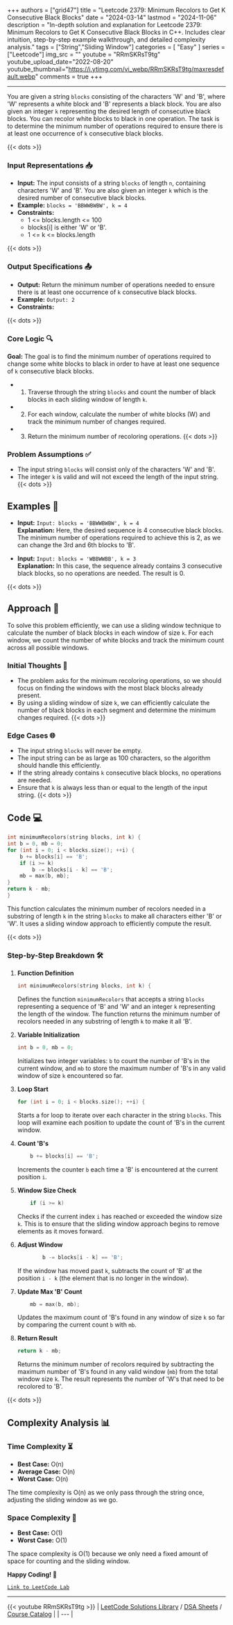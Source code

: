 
+++
authors = ["grid47"]
title = "Leetcode 2379: Minimum Recolors to Get K Consecutive Black Blocks"
date = "2024-03-14"
lastmod = "2024-11-06"
description = "In-depth solution and explanation for Leetcode 2379: Minimum Recolors to Get K Consecutive Black Blocks in C++. Includes clear intuition, step-by-step example walkthrough, and detailed complexity analysis."
tags = ["String","Sliding Window"]
categories = [
    "Easy"
]
series = ["Leetcode"]
img_src = ""
youtube = "RRmSKRsT9tg"
youtube_upload_date="2022-08-20"
youtube_thumbnail="https://i.ytimg.com/vi_webp/RRmSKRsT9tg/maxresdefault.webp"
comments = true
+++



---
You are given a string `blocks` consisting of the characters 'W' and 'B', where 'W' represents a white block and 'B' represents a black block. You are also given an integer `k` representing the desired length of consecutive black blocks. You can recolor white blocks to black in one operation. The task is to determine the minimum number of operations required to ensure there is at least one occurrence of `k` consecutive black blocks.
<!--more-->
{{< dots >}}
### Input Representations 📥
- **Input:** The input consists of a string `blocks` of length `n`, containing characters 'W' and 'B'. You are also given an integer `k` which is the desired number of consecutive black blocks.
- **Example:** `blocks = 'BBWWBWBW', k = 4`
- **Constraints:**
	- 1 <= blocks.length <= 100
	- blocks[i] is either 'W' or 'B'.
	- 1 <= k <= blocks.length

{{< dots >}}
### Output Specifications 📤
- **Output:** Return the minimum number of operations needed to ensure there is at least one occurrence of `k` consecutive black blocks.
- **Example:** `Output: 2`
- **Constraints:**

{{< dots >}}
### Core Logic 🔍
**Goal:** The goal is to find the minimum number of operations required to change some white blocks to black in order to have at least one sequence of `k` consecutive black blocks.

- 1. Traverse through the string `blocks` and count the number of black blocks in each sliding window of length `k`.
- 2. For each window, calculate the number of white blocks (W) and track the minimum number of changes required.
- 3. Return the minimum number of recoloring operations.
{{< dots >}}
### Problem Assumptions ✅
- The input string `blocks` will consist only of the characters 'W' and 'B'.
- The integer `k` is valid and will not exceed the length of the input string.
{{< dots >}}
## Examples 🧩
- **Input:** `Input: blocks = 'BBWWBWBW', k = 4`  \
  **Explanation:** Here, the desired sequence is 4 consecutive black blocks. The minimum number of operations required to achieve this is 2, as we can change the 3rd and 6th blocks to 'B'.

- **Input:** `Input: blocks = 'WBBWWBB', k = 3`  \
  **Explanation:** In this case, the sequence already contains 3 consecutive black blocks, so no operations are needed. The result is 0.

{{< dots >}}
## Approach 🚀
To solve this problem efficiently, we can use a sliding window technique to calculate the number of black blocks in each window of size `k`. For each window, we count the number of white blocks and track the minimum count across all possible windows.

### Initial Thoughts 💭
- The problem asks for the minimum recoloring operations, so we should focus on finding the windows with the most black blocks already present.
- By using a sliding window of size `k`, we can efficiently calculate the number of black blocks in each segment and determine the minimum changes required.
{{< dots >}}
### Edge Cases 🌐
- The input string `blocks` will never be empty.
- The input string can be as large as 100 characters, so the algorithm should handle this efficiently.
- If the string already contains `k` consecutive black blocks, no operations are needed.
- Ensure that `k` is always less than or equal to the length of the input string.
{{< dots >}}
## Code 💻
```cpp
int minimumRecolors(string blocks, int k) {
int b = 0, mb = 0;
for (int i = 0; i < blocks.size(); ++i) {
    b += blocks[i] == 'B';
    if (i >= k)
        b -= blocks[i - k] == 'B';
    mb = max(b, mb);
}
return k - mb;
}
```

This function calculates the minimum number of recolors needed in a substring of length `k` in the string `blocks` to make all characters either 'B' or 'W'. It uses a sliding window approach to efficiently compute the result.

{{< dots >}}
### Step-by-Step Breakdown 🛠️
1. **Function Definition**
	```cpp
	int minimumRecolors(string blocks, int k) {
	```
	Defines the function `minimumRecolors` that accepts a string `blocks` representing a sequence of 'B' and 'W' and an integer `k` representing the length of the window. The function returns the minimum number of recolors needed in any substring of length `k` to make it all 'B'.

2. **Variable Initialization**
	```cpp
	int b = 0, mb = 0;
	```
	Initializes two integer variables: `b` to count the number of 'B's in the current window, and `mb` to store the maximum number of 'B's in any valid window of size `k` encountered so far.

3. **Loop Start**
	```cpp
	for (int i = 0; i < blocks.size(); ++i) {
	```
	Starts a for loop to iterate over each character in the string `blocks`. This loop will examine each position to update the count of 'B's in the current window.

4. **Count 'B's**
	```cpp
	    b += blocks[i] == 'B';
	```
	Increments the counter `b` each time a 'B' is encountered at the current position `i`.

5. **Window Size Check**
	```cpp
	    if (i >= k)
	```
	Checks if the current index `i` has reached or exceeded the window size `k`. This is to ensure that the sliding window approach begins to remove elements as it moves forward.

6. **Adjust Window**
	```cpp
	        b -= blocks[i - k] == 'B';
	```
	If the window has moved past `k`, subtracts the count of 'B' at the position `i - k` (the element that is no longer in the window).

7. **Update Max 'B' Count**
	```cpp
	    mb = max(b, mb);
	```
	Updates the maximum count of 'B's found in any window of size `k` so far by comparing the current count `b` with `mb`.

8. **Return Result**
	```cpp
	return k - mb;
	```
	Returns the minimum number of recolors required by subtracting the maximum number of 'B's found in any valid window (`mb`) from the total window size `k`. The result represents the number of 'W's that need to be recolored to 'B'.

{{< dots >}}
## Complexity Analysis 📊
### Time Complexity ⏳
- **Best Case:** O(n)
- **Average Case:** O(n)
- **Worst Case:** O(n)

The time complexity is O(n) as we only pass through the string once, adjusting the sliding window as we go.

### Space Complexity 💾
- **Best Case:** O(1)
- **Worst Case:** O(1)

The space complexity is O(1) because we only need a fixed amount of space for counting and the sliding window.

**Happy Coding! 🎉**


[`Link to LeetCode Lab`](https://leetcode.com/problems/minimum-recolors-to-get-k-consecutive-black-blocks/description/)

---
{{< youtube RRmSKRsT9tg >}}
| [LeetCode Solutions Library](https://grid47.xyz/leetcode/) / [DSA Sheets](https://grid47.xyz/sheets/) / [Course Catalog](https://grid47.xyz/courses/) |
| --- |
